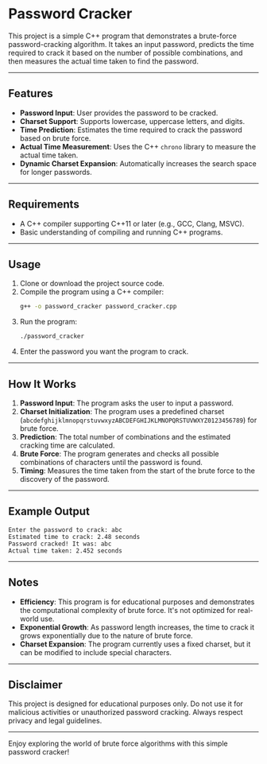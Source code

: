 # Password Cracker

This project is a simple C++ program that demonstrates a brute-force password-cracking algorithm. It takes an input password, predicts the time required to crack it based on the number of possible combinations, and then measures the actual time taken to find the password.

---

## Features

- **Password Input**: User provides the password to be cracked.
- **Charset Support**: Supports lowercase, uppercase letters, and digits.
- **Time Prediction**: Estimates the time required to crack the password based on brute force.
- **Actual Time Measurement**: Uses the C++ `chrono` library to measure the actual time taken.
- **Dynamic Charset Expansion**: Automatically increases the search space for longer passwords.

---

## Requirements

- A C++ compiler supporting C++11 or later (e.g., GCC, Clang, MSVC).
- Basic understanding of compiling and running C++ programs.

---

## Usage

1. Clone or download the project source code.
2. Compile the program using a C++ compiler:
   ```bash
   g++ -o password_cracker password_cracker.cpp
   ```
3. Run the program:
   ```bash
   ./password_cracker
   ```
4. Enter the password you want the program to crack.

---

## How It Works

1. **Password Input**: The program asks the user to input a password.
2. **Charset Initialization**: The program uses a predefined charset (`abcdefghijklmnopqrstuvwxyzABCDEFGHIJKLMNOPQRSTUVWXYZ0123456789`) for brute force.
3. **Prediction**: The total number of combinations and the estimated cracking time are calculated.
4. **Brute Force**: The program generates and checks all possible combinations of characters until the password is found.
5. **Timing**: Measures the time taken from the start of the brute force to the discovery of the password.

---

## Example Output

```plaintext
Enter the password to crack: abc
Estimated time to crack: 2.48 seconds
Password cracked! It was: abc
Actual time taken: 2.452 seconds
```

---

## Notes

- **Efficiency**: This program is for educational purposes and demonstrates the computational complexity of brute force. It's not optimized for real-world use.
- **Exponential Growth**: As password length increases, the time to crack it grows exponentially due to the nature of brute force.
- **Charset Expansion**: The program currently uses a fixed charset, but it can be modified to include special characters.

---

## Disclaimer

This project is designed for educational purposes only. Do not use it for malicious activities or unauthorized password cracking. Always respect privacy and legal guidelines.

---

Enjoy exploring the world of brute force algorithms with this simple password cracker!

